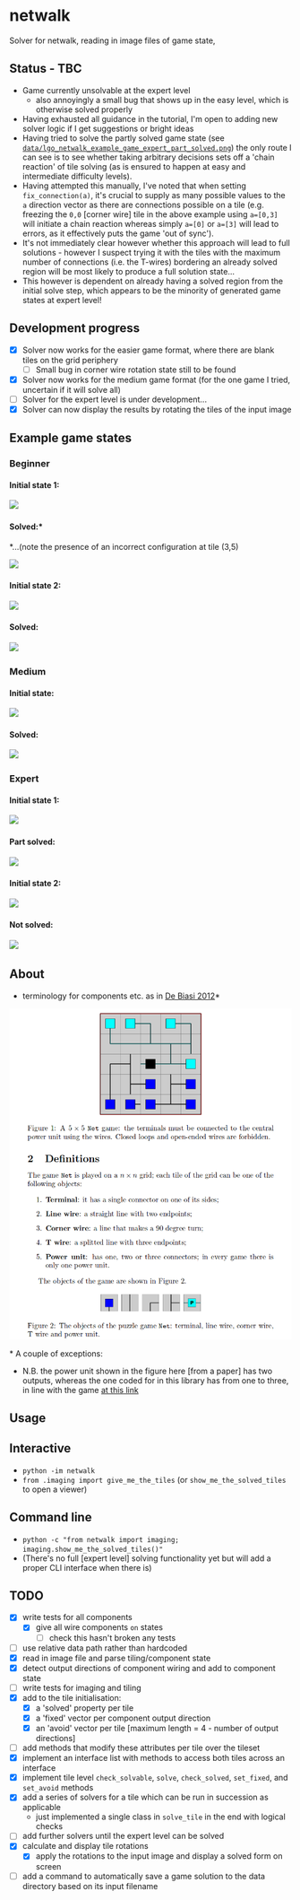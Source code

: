 # netwalk

Solver for netwalk, reading in image files of game state,

## Status - TBC

- Game currently unsolvable at the expert level
  - also annoyingly a small bug that shows up in the easy level, which is otherwise solved properly
- Having exhausted all guidance in the tutorial, I'm open to adding new solver logic if I get suggestions or bright ideas
- Having tried to solve the partly solved game state (see [`data/lgo_netwalk_example_game_expert_part_solved.png`](https://github.com/lmmx/netwalk/blob/master/data/lgo_netwalk_example_game_expert_part_solved.png)) the only route I can see is to see whether taking arbitrary decisions sets off a 'chain reaction' of tile solving (as is ensured to happen at easy and intermediate difficulty levels).
- Having attempted this manually, I've noted that when setting `fix_connection(a)`, it's crucial to supply as many possible values to the `a` direction vector as there are connections possible on a tile (e.g. freezing the `0,0` [corner wire] tile in the above example using `a=[0,3]` will initiate a chain reaction whereas simply `a=[0]` or `a=[3]` will lead to errors, as it effectively puts the game 'out of sync').
- It's not immediately clear however whether this approach will lead to full solutions - however I suspect trying it with the tiles with the maximum number of connections (i.e. the T-wires) bordering an already solved region will be most likely to produce a full solution state...
- This however is dependent on already having a solved region from the initial solve step, which appears to be the minority of generated game states at expert level!

## Development progress

- [x] Solver now works for the easier game format, where there are blank tiles on the grid periphery
  - [ ] Small bug in corner wire rotation state still to be found
- [x] Solver now works for the medium game format (for the one game I tried, uncertain if it will solve all)
- [ ] Solver for the expert level is under development...
- [x] Solver can now display the results by rotating the tiles of the input image

## Example game states

### Beginner

#### Initial state 1:

![](https://raw.githubusercontent.com/lmmx/netwalk/master/data/lgo_netwalk_example_game_easy.png)

#### Solved:\*

\*...(note the presence of an incorrect configuration at tile (3,5)

![](https://raw.githubusercontent.com/lmmx/netwalk/master/data/lgo_netwalk_example_game_easy_solved.png)

#### Initial state 2:

![](https://raw.githubusercontent.com/lmmx/netwalk/master/data/lgo_netwalk_example_game_easy_2.png)

#### Solved:

![](https://raw.githubusercontent.com/lmmx/netwalk/master/data/lgo_netwalk_example_game_easy_2_solved.png)

### Medium

#### Initial state:

![](https://raw.githubusercontent.com/lmmx/netwalk/master/data/lgo_netwalk_example_game_medium.png)

#### Solved:

![](https://raw.githubusercontent.com/lmmx/netwalk/master/data/lgo_netwalk_example_game_medium_solved.png)

### Expert

#### Initial state 1:

![](https://raw.githubusercontent.com/lmmx/netwalk/master/data/lgo_netwalk_example_game_expert.png)

#### Part solved:

![](https://raw.githubusercontent.com/lmmx/netwalk/master/data/lgo_netwalk_example_game_expert_part_solved.png)

#### Initial state 2:

![](https://raw.githubusercontent.com/lmmx/netwalk/master/data/lgo_netwalk_example_game_expert_2.png)

#### Not solved:

![](https://raw.githubusercontent.com/lmmx/netwalk/master/data/lgo_netwalk_example_game_expert_2_not_solved.png)

## About

- terminology for components etc. as in [De Biasi 2012][debiasi12]\*

[debiasi12]: http://www.nearly42.org/vdisk/cstheory/netnpc.pdf "The complexity of the puzzle game Net: rotating wires can drive you crazy"

![Schematic of the NetWalk puzzle and its components, from De Biasi (2012) The complexity of the puzzle game Net: rotating wires can drive you crazy](https://raw.githubusercontent.com/lmmx/shots/master/2018/Feb/de-biasi12_figs1-%2B-2_netwalk-schematic.png)

\* A couple of exceptions:

- N.B. the power unit shown in the figure here [from a paper] has two outputs, whereas the one coded for in this library has from one to three, in line with the game [at this link](http://www.logicgamesonline.com/netwalk)

## Usage

## Interactive

- `python -im netwalk`
- `from .imaging import give_me_the_tiles` (or `show_me_the_solved_tiles` to open a viewer)

## Command line

- `python -c "from netwalk import imaging; imaging.show_me_the_solved_tiles()"`
- (There's no full [expert level] solving functionality yet but will add a proper CLI interface when there is)

## TODO

- [x] write tests for all components
  - [x] give all wire components `on` states
    - [ ] check this hasn't broken any tests
- [ ] use relative data path rather than hardcoded
- [x] read in image file and parse tiling/component state
- [x] detect output directions of component wiring and add to component state
- [ ] write tests for imaging and tiling
- [x] add to the tile initialisation:
  - [x] a 'solved' property per tile
  - [x] a 'fixed' vector per component output direction
  - [x] an 'avoid' vector per tile [maximum length = 4 - number of output directions]
- [ ] add methods that modify these attributes per tile over the tileset
- [x] implement an interface list with methods to access both tiles across an interface
- [x] implement tile level `check_solvable`, `solve`, `check_solved`, `set_fixed`, and `set_avoid` methods
- [x] add a series of solvers for a tile which can be run in succession as applicable
  - just implemented a single class in `solve_tile` in the end with logical checks
- [ ] add further solvers until the expert level can be solved
- [x] calculate and display tile rotations
  - [x] apply the rotations to the input image and display a solved form on screen
- [ ] add a command to automatically save a game solution to the data directory based on its input filename
